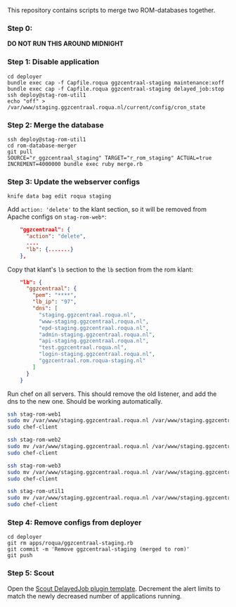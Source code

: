 This repository contains scripts to merge two ROM-databases together.

### Step 0:

**DO NOT RUN THIS AROUND MIDNIGHT**

### Step 1: Disable application

```
cd deployer
bundle exec cap -f Capfile.roqua ggzcentraal-staging maintenance:xoff
bundle exec cap -f Capfile.roqua ggzcentraal-staging delayed_job:stop
ssh deploy@stag-rom-util1
echo "off" > /var/www/staging.ggzcentraal.roqua.nl/current/config/cron_state
```

### Step 2: Merge the database

```
ssh deploy@stag-rom-util1
cd rom-database-merger
git pull
SOURCE="r_ggzcentraal_staging" TARGET="r_rom_staging" ACTUAL=true INCREMENT=4000000 bundle exec ruby merge.rb
```

### Step 3: Update the webserver configs

```
knife data bag edit roqua staging
```

Add `action: 'delete'` to the klant section, so it will be removed from Apache configs on `stag-rom-web*`:

```json
    "ggzcentraal": {
      "action": "delete",
      ....
      "lb": {.......}
    },
```

Copy that klant's `lb` section to the `lb` section from the rom klant:

```json
    "lb": {
      "ggzcentraal": {
        "pem": "****",
        "lb_ip": "97",
        "dns": [
          "staging.ggzcentraal.roqua.nl",
          "www-staging.ggzcentraal.roqua.nl",
          "epd-staging.ggzcentraal.roqua.nl",
          "admin-staging.ggzcentraal.roqua.nl",
          "api-staging.ggzcentraal.roqua.nl",
          "test.ggzcentraal.roqua.nl",
          "login-staging.ggzcentraal.roqua.nl",
          "ggzcentraal.rom.roqua-staging.nl"
        ]
      }
    }
```

Run chef on all servers. This should remove the old listener, and add the dns to the new one. Should be working automatically.

```bash
ssh stag-rom-web1
sudo mv /var/www/staging.ggzcentraal.roqua.nl /var/www/staging.ggzcentraal.roqua.nl.disabled
sudo chef-client

ssh stag-rom-web2
sudo mv /var/www/staging.ggzcentraal.roqua.nl /var/www/staging.ggzcentraal.roqua.nl.disabled
sudo chef-client

ssh stag-rom-web3
sudo mv /var/www/staging.ggzcentraal.roqua.nl /var/www/staging.ggzcentraal.roqua.nl.disabled
sudo chef-client

ssh stag-rom-util1
sudo mv /var/www/staging.ggzcentraal.roqua.nl /var/www/staging.ggzcentraal.roqua.nl.disabled
sudo chef-client
```

### Step 4: Remove configs from deployer

```
cd deployer
git rm apps/roqua/ggzcentraal-staging.rb
git commit -m 'Remove ggzcentraal-staging (merged to rom)'
git push
```

### Step 5: Scout

Open the [Scout DelayedJob plugin template](https://scoutapp.com/roqua/roles/139301/plugin_templates/294271/trigger_templates). Decrement the alert limits to match the newly decreased number of applications running.
